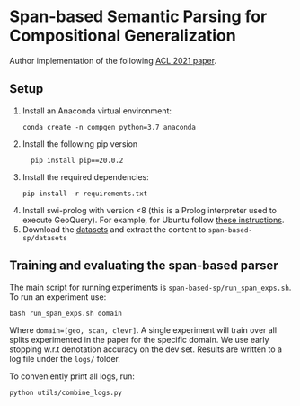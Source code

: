 # Span-based Semantic Parsing for Compositional Generalization

Author implementation of the following [ACL 2021 paper](https://aclanthology.org/2021.acl-long.74.pdf).

## Setup

1. Install an Anaconda virtual environment:
	```
	conda create -n compgen python=3.7 anaconda
    ```
2. Install the following pip version
    ```
	  pip install pip==20.0.2
    ``` 
3. Install the required dependencies:
    ```
    pip install -r requirements.txt
    ```
4. Install swi-prolog with version <8 (this is a Prolog interpreter used to execute GeoQuery). For example, for Ubuntu follow [these instructions](https://www.howtoinstall.me/ubuntu/18-04/swi-prolog/).
5. Download the [datasets](https://drive.google.com/file/d/1Srs_7hKtKhTunNWg1ThOlVo-rFFwFEq6/view?usp=sharing) and extract the content to `span-based-sp/datasets` 

## Training and evaluating the span-based parser
The main script for running experiments is `span-based-sp/run_span_exps.sh`. To run an experiment use:
```
bash run_span_exps.sh domain
```
Where `domain=[geo, scan, clevr]`. A single experiment will train over all splits experimented in the paper for the specific domain. 
We use early stopping w.r.t denotation accuracy on the dev set. Results are written to a log file under the `logs/` folder.

To conveniently print all logs, run:
```
python utils/combine_logs.py
```
